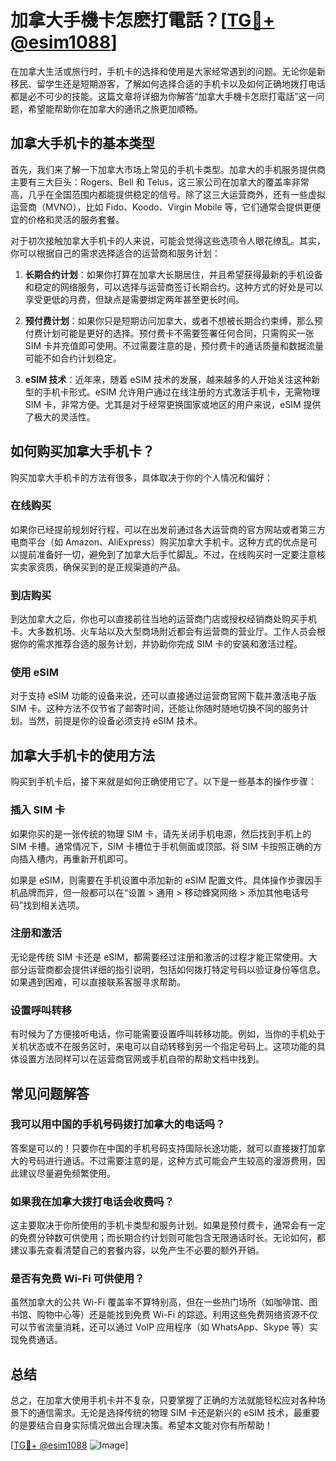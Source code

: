 # 加拿大手機卡怎麽打電話？[[TG💪+ @esim1088](https://t.me/s/esim1088)]

在加拿大生活或旅行时，手机卡的选择和使用是大家经常遇到的问题。无论你是新移民、留学生还是短期游客，了解如何选择合适的手机卡以及如何正确地拨打电话都是必不可少的技能。这篇文章将详细为你解答“加拿大手機卡怎麽打電話”这一问题，希望能帮助你在加拿大的通讯之旅更加顺畅。

## 加拿大手机卡的基本类型

首先，我们来了解一下加拿大市场上常见的手机卡类型。加拿大的手机服务提供商主要有三大巨头：Rogers、Bell 和 Telus，这三家公司在加拿大的覆盖率非常高，几乎在全国范围内都能提供稳定的信号。除了这三大运营商外，还有一些虚拟运营商（MVNO），比如 Fido、Koodo、Virgin Mobile 等，它们通常会提供更便宜的价格和灵活的服务套餐。

对于初次接触加拿大手机卡的人来说，可能会觉得这些选项令人眼花缭乱。其实，你可以根据自己的需求选择适合的运营商和服务计划：

1. **长期合约计划**：如果你打算在加拿大长期居住，并且希望获得最新的手机设备和稳定的网络服务，可以选择与运营商签订长期合约。这种方式的好处是可以享受更低的月费，但缺点是需要绑定两年甚至更长时间。

2. **预付费计划**：如果你只是短期访问加拿大，或者不想被长期合约束缚，那么预付费计划可能是更好的选择。预付费卡不需要签署任何合同，只需购买一张 SIM 卡并充值即可使用。不过需要注意的是，预付费卡的通话质量和数据流量可能不如合约计划稳定。

3. **eSIM 技术**：近年来，随着 eSIM 技术的发展，越来越多的人开始关注这种新型的手机卡形式。eSIM 允许用户通过在线注册的方式激活手机卡，无需物理 SIM 卡，非常方便。尤其是对于经常更换国家或地区的用户来说，eSIM 提供了极大的灵活性。

## 如何购买加拿大手机卡？

购买加拿大手机卡的方法有很多，具体取决于你的个人情况和偏好：

### 在线购买
如果你已经提前规划好行程，可以在出发前通过各大运营商的官方网站或者第三方电商平台（如 Amazon、AliExpress）购买加拿大手机卡。这种方式的优点是可以提前准备好一切，避免到了加拿大后手忙脚乱。不过，在线购买时一定要注意核实卖家资质，确保买到的是正规渠道的产品。

### 到店购买
到达加拿大之后，你也可以直接前往当地的运营商门店或授权经销商处购买手机卡。大多数机场、火车站以及大型商场附近都会有运营商的营业厅。工作人员会根据你的需求推荐合适的服务计划，并协助你完成 SIM 卡的安装和激活过程。

### 使用 eSIM
对于支持 eSIM 功能的设备来说，还可以直接通过运营商官网下载并激活电子版 SIM 卡。这种方法不仅节省了邮寄时间，还能让你随时随地切换不同的服务计划。当然，前提是你的设备必须支持 eSIM 技术。

## 加拿大手机卡的使用方法

购买到手机卡后，接下来就是如何正确使用它了。以下是一些基本的操作步骤：

### 插入 SIM 卡
如果你买的是一张传统的物理 SIM 卡，请先关闭手机电源，然后找到手机上的 SIM 卡槽。通常情况下，SIM 卡槽位于手机侧面或顶部。将 SIM 卡按照正确的方向插入槽内，再重新开机即可。

如果是 eSIM，则需要在手机设置中添加新的 eSIM 配置文件。具体操作步骤因手机品牌而异，但一般都可以在“设置 > 通用 > 移动蜂窝网络 > 添加其他电话号码”找到相关选项。

### 注册和激活
无论是传统 SIM 卡还是 eSIM，都需要经过注册和激活的过程才能正常使用。大部分运营商都会提供详细的指引说明，包括如何拨打特定号码以验证身份等信息。如果遇到困难，可以直接联系客服寻求帮助。

### 设置呼叫转移
有时候为了方便接听电话，你可能需要设置呼叫转移功能。例如，当你的手机处于关机状态或不在服务区时，来电可以自动转移到另一个指定号码上。这项功能的具体设置方法同样可以在运营商官网或手机自带的帮助文档中找到。

## 常见问题解答

### 我可以用中国的手机号码拨打加拿大的电话吗？
答案是可以的！只要你在中国的手机号码支持国际长途功能，就可以直接拨打加拿大的号码进行通话。不过需要注意的是，这种方式可能会产生较高的漫游费用，因此建议尽量避免频繁使用。

### 如果我在加拿大拨打电话会收费吗？
这主要取决于你所使用的手机卡类型和服务计划。如果是预付费卡，通常会有一定的免费分钟数可供使用；而长期合约计划则可能包含无限通话时长。无论如何，都建议事先查看清楚自己的套餐内容，以免产生不必要的额外开销。

### 是否有免费 Wi-Fi 可供使用？
虽然加拿大的公共 Wi-Fi 覆盖率不算特别高，但在一些热门场所（如咖啡馆、图书馆、购物中心等）还是能找到免费 Wi-Fi 的踪迹。利用这些免费网络资源不仅可以节省流量消耗，还可以通过 VoIP 应用程序（如 WhatsApp、Skype 等）实现免费通话。

## 总结

总之，在加拿大使用手机卡并不复杂，只要掌握了正确的方法就能轻松应对各种场景下的通信需求。无论是选择传统的物理 SIM 卡还是新兴的 eSIM 技术，最重要的是要结合自身实际情况做出合理决策。希望本文能对你有所帮助！

[[TG💪+ @esim1088](https://t.me/s/esim1088) ![Image](https://i.postimg.cc/4NQfJmqS/Snipaste-2025-05-13-00-14-12.png)]